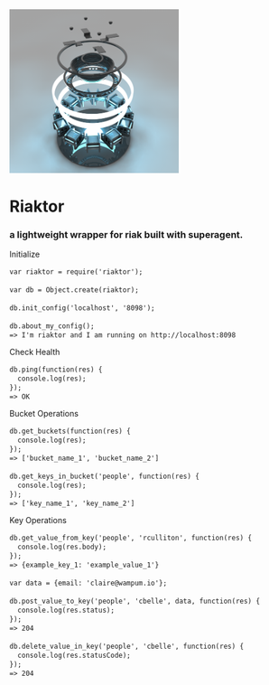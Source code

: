 <img src="images/riaktor.png" alt="the riaktor" width="300px;"/>

# Riaktor

### a lightweight wrapper for riak built with superagent.

Initialize

    var riaktor = require('riaktor');

    var db = Object.create(riaktor);

    db.init_config('localhost', '8098');

    db.about_my_config();
    => I'm riaktor and I am running on http://localhost:8098


Check Health

    db.ping(function(res) {
      console.log(res);
    });
    => OK

Bucket Operations

    db.get_buckets(function(res) {
      console.log(res);
    });
    => ['bucket_name_1', 'bucket_name_2']

    db.get_keys_in_bucket('people', function(res) {
      console.log(res);
    });
    => ['key_name_1', 'key_name_2']

Key Operations

    db.get_value_from_key('people', 'rculliton', function(res) {
      console.log(res.body);
    });
    => {example_key_1: 'example_value_1'}

    var data = {email: 'claire@wampum.io'};

    db.post_value_to_key('people', 'cbelle', data, function(res) {
      console.log(res.status);
    });
    => 204

    db.delete_value_in_key('people', 'cbelle', function(res) {
      console.log(res.statusCode);
    });
    => 204